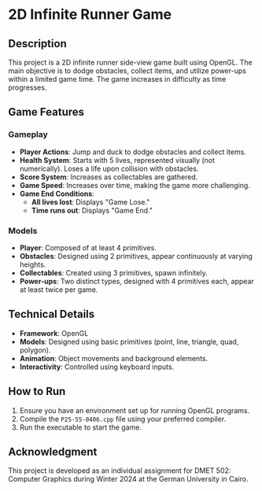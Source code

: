 # 2D Infinite Runner Game

## **Description**
This project is a 2D infinite runner side-view game built using OpenGL. The main objective is to dodge obstacles, collect items, and utilize power-ups within a limited game time. The game increases in difficulty as time progresses.

## **Game Features**

### **Gameplay**
- **Player Actions**: Jump and duck to dodge obstacles and collect items.
- **Health System**: Starts with 5 lives, represented visually (not numerically). Loses a life upon collision with obstacles.
- **Score System**: Increases as collectables are gathered.
- **Game Speed**: Increases over time, making the game more challenging.
- **Game End Conditions**: 
  - **All lives lost**: Displays "Game Lose."
  - **Time runs out**: Displays "Game End."

### **Models**
- **Player**: Composed of at least 4 primitives.
- **Obstacles**: Designed using 2 primitives, appear continuously at varying heights.
- **Collectables**: Created using 3 primitives, spawn infinitely.
- **Power-ups**: Two distinct types, designed with 4 primitives each, appear at least twice per game.

## **Technical Details**
- **Framework**: OpenGL
- **Models**: Designed using basic primitives (point, line, triangle, quad, polygon).
- **Animation**: Object movements and background elements.
- **Interactivity**: Controlled using keyboard inputs.

## **How to Run**
1. Ensure you have an environment set up for running OpenGL programs.
2. Compile the `P25-55-0406.cpp` file using your preferred compiler.
3. Run the executable to start the game.

## **Acknowledgment**
This project is developed as an individual assignment for DMET 502: Computer Graphics during Winter 2024 at the German University in Cairo.

